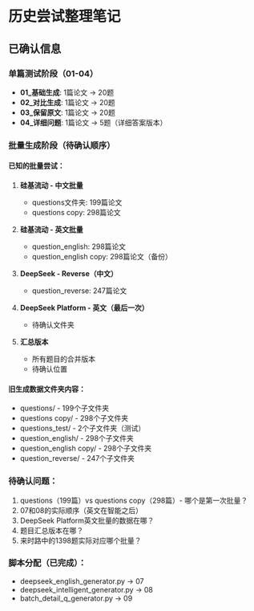 # 历史尝试整理笔记

## 已确认信息

### 单篇测试阶段（01-04）
- **01_基础生成**: 1篇论文 → 20题
- **02_对比生成**: 1篇论文 → 20题  
- **03_保留原文**: 1篇论文 → 20题
- **04_详细问题**: 1篇论文 → 5题（详细答案版本）

### 批量生成阶段（待确认顺序）

#### 已知的批量尝试：
1. **硅基流动 - 中文批量**
   - questions文件夹: 199篇论文
   - questions copy: 298篇论文
   
2. **硅基流动 - 英文批量**
   - question_english: 298篇论文
   - question_english copy: 298篇论文（备份）

3. **DeepSeek - Reverse（中文）**
   - question_reverse: 247篇论文

4. **DeepSeek Platform - 英文（最后一次）**
   - 待确认文件夹

5. **汇总版本**
   - 所有题目的合并版本
   - 待确认位置

#### 旧生成数据文件夹内容：
- questions/ - 199个子文件夹
- questions copy/ - 298个子文件夹
- questions_test/ - 2个子文件夹（测试）
- question_english/ - 298个子文件夹
- question_english copy/ - 298个子文件夹
- question_reverse/ - 247个子文件夹

### 待确认问题：
1. questions（199篇）vs questions copy（298篇）- 哪个是第一次批量？
2. 07和08的实际顺序（英文在智能之后）
3. DeepSeek Platform英文批量的数据在哪？
4. 题目汇总版本在哪？
5. 来时路中的1398题实际对应哪个批量？

### 脚本分配（已完成）：
- deepseek_english_generator.py → 07
- deepseek_intelligent_generator.py → 08
- batch_detail_q_generator.py → 09

